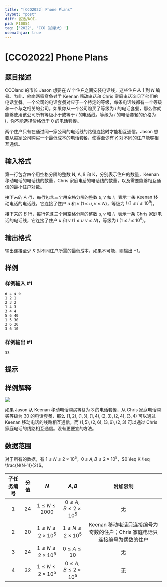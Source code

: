 ```yaml
---
title: "[CCO2022] Phone Plans"
layout: "post"
diff: 省选/NOI-
pid: P10054
tag: ['2022', 'CCO（加拿大）']
usemathjax: true
---
```


# [CCO2022] Phone Plans
## 题目描述

CCOland 的市长 Jason 想要在 $N$ 个住户之间安装电话线，这些住户从 $1$ 到 $N$ 编号。为此，他向两家竞争对手 Keenan 移动电话和 Chris 家庭电话询问了他们的电话套餐。一个公司的电话套餐对应于一个特定的等级，每条电话线都有一个等级和一个与之相关的公司。如果你从一个公司购买了等级为 $l$ 的电话套餐，那么你就能够使用该公司所有等级小于或等于 $l$ 的电话线。等级为 $l$ 的电话套餐的价格为 $l$，你不能选择价格低于 $0$ 的电话套餐。

两个住户只有在通过同一家公司的电话线的路径连接时才能相互通信。Jason 想要从每家公司购买一个最低成本的电话套餐，使得至少有 $K$ 对不同的住户能够相互通信。
## 输入格式

第一行包含四个用空格分隔的整数 N, A, B 和 K，分别表示住户的数量，Keenan 移动电话的电话线的数量，Chris 家庭电话的电话线的数量，以及需要能够相互通信的最小住户对数。

接下来的 $A$ 行，每行包含三个用空格分隔的整数 $u, v$ 和 $l$，表示一条 Keenan 移动电话的电话线。它连接了住户 $u$ 和 $v\ (1 \leq u, v \leq N)$，等级为 $l\ (1 \leq l \leq 10^{9})$。

接下来的 $B$ 行，每行包含三个用空格分隔的整数 $u, v$ 和 $l$，表示一条 Chris 家庭电话的电话线，它连接了住户 $u$ 和 $v\ (1 \leq u, v \leq N)$，等级为 $l\ (1 \leq l \leq 10^{9})$。
## 输出格式

输出连接至少 $K$ 对不同住户所需的最低成本，如果不可能，则输出 $-1$。
## 样例

### 样例输入 #1
```
6 4 4 9
1 2 1
2 3 2
1 4 3
3 4 4
5 6 40
1 5 30
2 6 20
3 6 10
```
### 样例输出 #1
```
33
```
## 提示

## 样例解释

![](https://cdn.luogu.com.cn/upload/image_hosting/v7y9k0vk.png)

如果 Jason 从 Keenan 移动电话购买等级为 $3$ 的电话套餐，从 Chris 家庭电话购买等级为 $30$ 的电话套餐，那么 $(1,2),(1,3),(1,4),(2,3),(2,4),(3,4)$ 可以通过 Keenan 移动电话的线路相互通信，而 $(1,5),(2,6),(3,6),(2,3)$ 可以通过 Chris 家庭电话的线路相互通信。没有更便宜的方法。

## 数据范围

对于所有的数据，有 $1 \leq N \leq 2\times 10^5，0 \leq A, B \leq 2\times 10^5$，$0 \leq K \leq \frac{N(N-1)}{2}$。

子任务编号|分值|$N$|$A, B$|附加限制
:-:|:-:|:-:|:-:|:-:
$1$|$24$|$1 \leq N \leq 2000$|$0 \leq A, B \leq 2\times 10^5$|无
$2$|$20$|$1 \leq N \leq 2\times 10^5$|$1 \leq N \leq 2\times 10^5$|Keenan 移动电话只连接编号为奇数的住户；Chris 家庭电话只连接编号为偶数的住户
$3$|$24$|$1 \leq N \leq 2\times 10^5$|$0 \leq A \leq 10$|无
$4$|$32$|$1 \leq N \leq 2\times 10^5$|$0 \leq A, B \leq 2\times 10^5$|无
